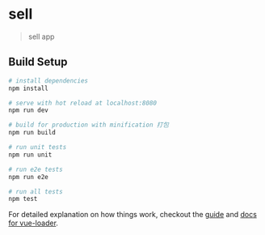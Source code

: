 # sell

> sell app

## Build Setup

``` bash
# install dependencies
npm install

# serve with hot reload at localhost:8080
npm run dev

# build for production with minification 打包
npm run build

# run unit tests
npm run unit

# run e2e tests
npm run e2e

# run all tests
npm test
```

For detailed explanation on how things work, checkout the [guide](http://vuejs-templates.github.io/webpack/) and [docs for vue-loader](http://vuejs.github.io/vue-loader).
